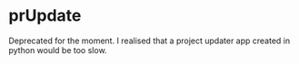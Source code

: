 # prUpdate
Deprecated for the moment. I realised that a project updater app created in python would be too slow.
